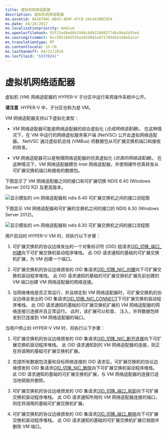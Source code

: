 ```yaml
---
title: 虚拟机网络适配器
description: 虚拟机网络适配器
ms.assetid: 8A2A708C-AB43-4D9F-A7CB-2AC4438BCD54
ms.date: 04/20/2017
ms.localizationpriority: medium
ms.openlocfilehash: 55f23ed8e66b1946cb9b310982f7d8c06a5d55e4
ms.sourcegitcommit: 0cc5051945559a242d941a6f2799d161d8eba2a7
ms.translationtype: MT
ms.contentlocale: zh-CN
ms.lasthandoff: 04/23/2019
ms.locfileid: "63378241"
---
```

# <a name="virtual-machine-network-adapters"></a>虚拟机网络适配器


虚拟机 (VM) 网络适配器的 HYPER-V 子分区中运行来宾操作系统中公开。

**请注意**  HYPER-V 中，子分区也称为是 VM。

 

VM 网络适配器支持以下虚拟化类型：

-   VM 网络适配器可能是网络适配器的综合虚拟化 (*合成网络适配器*)。 在这种情况下，在 VM 中运行的网络虚拟服务客户端 (NetVSC) 公开此虚拟网络适配器。 NetVSC 通过虚拟机总线 (VMBus) 将数据包从可扩展交换机端口和接收的转发。

-   VM 网络适配器可以是物理网络适配器的仿真虚拟化 (*仿真的网络适配器*)。 在这种情况下，VM 网络适配器模仿 Intel 网络适配器，并使用硬件仿真转发从可扩展交换机端口和接收的数据包。

下图显示了 VM 网络适配器之间的接口和可扩展切换 NDIS 6.40 (Windows Server 2012 R2) 及更高版本。

![显示模拟的 vm 网络适配器和 ndis 6.40 可扩展交换机之间的接口流程图](images/vswitchvmnic-ndis640.png)

下图显示 VM 网络适配器和可扩展的交换机之间的接口的 NDIS 6.30 (Windows Server 2012)。

![显示模拟的 vm 网络适配器和 ndis 6.30 可扩展交换机之间的接口流程图](images/vswitchvmnic.png)

用户启动的 HYPER-V VM 时，将执行以下步骤：

1.  可扩展交换机的协议边缘发出的一个对象标识符 (OID) 组请求[OID\_切换\_端口\_创建](https://msdn.microsoft.com/library/windows/hardware/hh598272)向下可扩展交换机驱动程序堆栈。 此 OID 请求通知的基础的可扩展交换机扩展，为 VM 创建一个端口。

2.  可扩展交换机的协议边缘颁发的 OID 集请求[OID\_切换\_NIC\_创建](https://msdn.microsoft.com/library/windows/hardware/hh598272)向下可扩展交换机驱动程序堆栈。 此 OID 请求通知的基础的可扩展交换机扩展先前创建的 VM 端口创建 VM 网络适配器的网络连接。

3.  当网络堆栈是否正常运行，并且绑定到 VM 网络适配器时，可扩展交换机的协议边缘会发出的 OID 集请求[OID\_切换\_NIC\_CONNECT](https://msdn.microsoft.com/library/windows/hardware/hh598272)下可扩展交换机驱动程序堆栈。 此 OID 请求通知的基础的可扩展交换机扩展的 VM 网络适配器的网络连接已连接并且正常运行。 此时，该扩展可以检查、 注入，并将数据包转发到已连接到 VM 网络适配器的端口。

当用户停止的 HYPER-V VM 时，将执行以下步骤：

1.  可扩展交换机的协议边缘颁发的 OID 集请求[OID\_切换\_NIC\_断开连接](https://msdn.microsoft.com/library/windows/hardware/hh598265)向下可扩展交换机驱动程序堆栈。 此 OID 请求通知到的 VM 网络适配器的连接，则正在将调用的基础可扩展交换机扩展。

2.  完成所有数据包流量和目标网络连接的 OID 请求后，可扩展交换机的协议边缘颁发的 OID 集请求[OID\_切换\_NIC\_删除](https://msdn.microsoft.com/library/windows/hardware/hh598272)向下可扩展交换机驱动程序堆栈。 此 OID 请求通知的基础的可扩展交换机扩展，与 VM 网络适配器的连接已适当地销毁并删除。

3.  可扩展交换机的协议边缘颁发的 OID 集请求[OID\_切换\_端口\_拆卸](https://msdn.microsoft.com/library/windows/hardware/hh598279)向下可扩展交换机驱动程序堆栈。 此 OID 请求通知所用的 VM 网络适配器连接的端口，则在将调用的基础可扩展交换机扩展。

4.  可扩展交换机的协议边缘颁发的 OID 集请求[OID\_切换\_端口\_删除](https://msdn.microsoft.com/library/windows/hardware/hh598273)向下可扩展交换机驱动程序堆栈。 此 OID 请求通知的基础的可扩展交换机扩展已销毁并删除 VM 端口。

 

 






